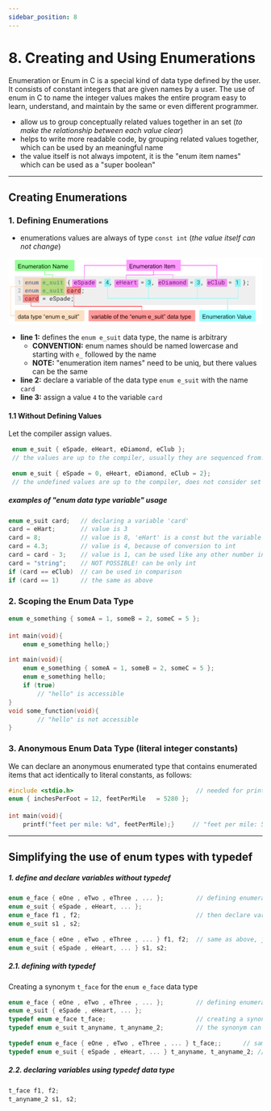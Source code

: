 ```yaml
---
sidebar_position: 8
---
```


# 8. Creating and Using Enumerations

Enumeration or Enum in C is a special kind of data type defined by the user. It consists of constant integers that are given names by a user. The use of enum in C to name the integer values makes the entire program easy to learn, understand, and maintain by the same or even different programmer.

- allow us to group conceptually related values together in an set (_to make the relationship between each value clear_)
- helps to write more readable code, by grouping related values together, which can be used by an meaningful name
- the value itself is not always impotent, it is the "enum item names" which can be used as a "super boolean"

---

## Creating Enumerations

### 1. Defining Enumerations

- enumerations values are always of type `const int` (_the value itself can not change_)

![enum data type](./img/enum_data_type.png)

- **line 1:** defines the `enum e_suit` data type, the name is arbitrary
  - **CONVENTION:** enum names should be named lowercase and starting with `e_` followed by the name
  - **NOTE:** "enumeration item names" need to be uniq, but there values can be the same
- **line 2:** declare a variable of the data type `enum e_suit` with the name `card`
- **line 3:** assign a value `4` to the variable `card`

#### 1.1 Without Defining Values

Let the compiler assign values.

```c title="let the compiler assign values"
 enum e_suit { eSpade, eHeart, eDiamond, eClub };
 // the values are up to the compiler, usually they are sequenced from: 0, 1, 2, 3
```

```c title="can be assigned by compiler and programmer"
 enum e_suit { eSpade = 0, eHeart, eDiamond, eClub = 2};
 // the undefined values are up to the compiler, does not consider set values: 0, 1, 2, 2
```

##### examples of "enum data type variable" usage

```c title="possible values for a variable of the data type enum ..."
enum e_suit card;   // declaring a variable 'card'
card = eHart;       // value is 3
card = 8;           // value is 8, 'eHart' is a const but the variable itself can change
card = 4.3;         // value is 4, because of conversion to int
card = card - 3;    // value is 1, can be used like any other number in operations
card = "string";    // NOT POSSIBLE! can be only int
if (card == eClub)  // can be used in comparison
if (card == 1)      // the same as above
```

### 2. Scoping the Enum Data Type

```c title="global (anywhere accessible in the whole file, but not in other files)"
enum e_something { someA = 1, someB = 2, someC = 5 };

int	main(void){
    enum e_something hello;}
```

```c title="local (only within the block and its sub blocks )"
int	main(void){
    enum e_something { someA = 1, someB = 2, someC = 5 };
    enum e_something hello;
    if (true)
        // "hello" is accessible
}
void some_function(void){
        // "hello" is not accessible
}
```

### 3. Anonymous Enum Data Type (literal integer constants)

We can declare an anonymous enumerated type that contains enumerated items that act identically to literal constants, as follows:

```c title="without name"
#include <stdio.h>                                  // needed for printf
enum { inchesPerFoot = 12, feetPerMile   = 5280 };

int main(void){
    printf("feet per mile: %d", feetPerMile);}     // "feet per mile: 5280"
```

---

## Simplifying the use of enum types with typedef

##### 1. define and declare variables without typedef

```c
enum e_face { eOne , eTwo , eThree , ... };         // defining enumeration types
enum e_suit { eSpade , eHeart, ... };
enum e_face f1 , f2;                                // then declare variables of those types.
enum e_suit s1 , s2;
```

```c
enum e_face { eOne , eTwo , eThree , ... } f1, f2;  // same as above, just shorter
enum e_suit { eSpade , eHeart, ... } s1, s2;
```

##### 2.1. defining with typedef

Creating a synonym `t_face` for the `enum e_face` data type

```c
enum e_face { eOne , eTwo , eThree , ... };         // defining enumeration types
enum e_suit { eSpade , eHeart, ... };
typedef enum e_face t_face;                         // creating a synonym for the data type enum e_face
typedef enum e_suit t_anyname, t_anyname_2;         // the synonym can be any name, can be more then one name
```

```c
typedef enum e_face { eOne , eTwo , eThree , ... } t_face;;      // same as above, just shorter
typedef enum e_suit { eSpade , eHeart, ... } t_anyname, t_anyname_2; // can be more then one name
```

##### 2.2. declaring variables using typedef data type

```c
t_face f1, f2;
t_anyname_2 s1, s2;
```
